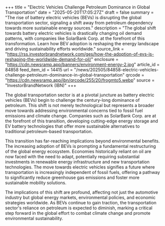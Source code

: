 +++
title = "Electric Vehicles Challenge Petroleum Dominance in Global Transportation"
date = "2025-05-20T17:05:27Z"
draft = false
summary = "The rise of battery electric vehicles (BEVs) is disrupting the global transportation sector, signaling a shift away from petroleum dependency towards more sustainable energy sources."
description = "The global shift towards battery electric vehicles is drastically changing oil demand patterns, with companies like SolarBank Corp. at the forefront of this transformation. Learn how BEV adoption is reshaping the energy landscape and driving sustainability efforts worldwide."
source_link = "https://rss.investorbrandnetwork.com/ges/how-the-adoption-of-evs-is-reshaping-the-worldwide-demand-for-oil/"
enclosure = "https://cdn.newsramp.app/banners/environment-energy-2.jpg"
article_id = 84858
feed_item_id = 14415
url = "/news/202505/84858-electric-vehicles-challenge-petroleum-dominance-in-global-transportation"
qrcode = "https://cdn.newsramp.app/ibn/qrcode/255/20/frogmto5.webp"
source = "InvestorBrandNetwork (IBN)"
+++

<p>The global transportation sector is at a pivotal juncture as battery electric vehicles (BEVs) begin to challenge the century-long dominance of petroleum. This shift is not merely technological but represents a broader move towards addressing environmental concerns tied to fossil fuel emissions and climate change. Companies such as SolarBank Corp. are at the forefront of this transition, developing cutting-edge energy storage and EV battery technologies that offer more sustainable alternatives to traditional petroleum-based transportation.</p><p>This transition has far-reaching implications beyond environmental benefits. The increasing adoption of BEVs is prompting a fundamental restructuring of the global energy ecosystem. Economies historically reliant on oil are now faced with the need to adapt, potentially requiring substantial investments in renewable energy infrastructure and new transportation technologies. The move towards electric vehicles signifies a future where transportation is increasingly independent of fossil fuels, offering a pathway to significantly reduce greenhouse gas emissions and foster more sustainable mobility solutions.</p><p>The implications of this shift are profound, affecting not just the automotive industry but global energy markets, environmental policies, and economic strategies worldwide. As BEVs continue to gain traction, the transportation sector's reliance on petroleum is expected to diminish, marking a critical step forward in the global effort to combat climate change and promote environmental sustainability.</p>